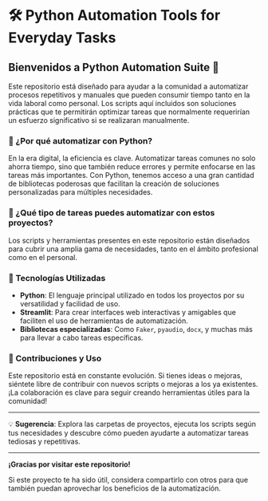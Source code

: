 # 🛠️ Python Automation Tools for Everyday Tasks

## Bienvenidos a Python Automation Suite 🤖

Este repositorio está diseñado para ayudar a la comunidad a automatizar procesos repetitivos y manuales que pueden consumir tiempo tanto en la vida laboral como personal. Los scripts aquí incluidos son soluciones prácticas que te permitirán optimizar tareas que normalmente requerirían un esfuerzo significativo si se realizaran manualmente.

### 🚀 ¿Por qué automatizar con Python?

En la era digital, la eficiencia es clave. Automatizar tareas comunes no solo ahorra tiempo, sino que también reduce errores y permite enfocarse en las tareas más importantes. Con Python, tenemos acceso a una gran cantidad de bibliotecas poderosas que facilitan la creación de soluciones personalizadas para múltiples necesidades.

### 🔧 ¿Qué tipo de tareas puedes automatizar con estos proyectos?

Los scripts y herramientas presentes en este repositorio están diseñados para cubrir una amplia gama de necesidades, tanto en el ámbito profesional como en el personal.

### 🔨 Tecnologías Utilizadas

- **Python**: El lenguaje principal utilizado en todos los proyectos por su versatilidad y facilidad de uso.
- **Streamlit**: Para crear interfaces web interactivas y amigables que faciliten el uso de herramientas de automatización.
- **Bibliotecas especializadas**: Como `Faker`, `pyaudio`, `docx`, y muchas más para llevar a cabo tareas específicas.

### 🌱 Contribuciones y Uso

Este repositorio está en constante evolución. Si tienes ideas o mejoras, siéntete libre de contribuir con nuevos scripts o mejoras a los ya existentes. ¡La colaboración es clave para seguir creando herramientas útiles para la comunidad!

---

💡 **Sugerencia**: Explora las carpetas de proyectos, ejecuta los scripts según tus necesidades y descubre cómo pueden ayudarte a automatizar tareas tediosas y repetitivas.

---

**¡Gracias por visitar este repositorio!**

Si este proyecto te ha sido útil, considera compartirlo con otros para que también puedan aprovechar los beneficios de la automatización.
